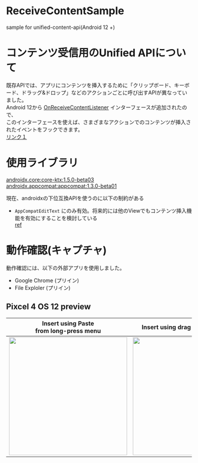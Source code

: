 # ReceiveContentSample
sample for unified-content-api(Android 12 +)

# コンテンツ受信用のUnified APIについて

既存APIでは、アプリにコンテンツを挿入するために「クリップボード、キーボード、ドラッグ&ドロップ」などのアクションごとに呼び出すAPIが異なっていました。<br>
Android 12から [OnReceiveContentListener](https://developer.android.com/reference/android/view/OnReceiveContentListener) インターフェースが追加されたので、<br>
このインターフェースを使えば、さまざまなアクションでのコンテンツが挿入されたイベントをフックできます。<br>
[リンク１](https://developer.android.com/about/versions/12/features/unified-content-api#overview)

# 使用ライブラリ
[androidx.core:core-ktx:1.5.0-beta03](https://developer.android.com/jetpack/androidx/releases/core#1.5.0-beta03)<br>
[androidx.appcompat:appcompat:1.3.0-beta01](https://developer.android.com/jetpack/androidx/releases/appcompat#1.3.0-beta01)<br>

現在、androidxの下位互換APIを使うのに以下の制約がある
- `AppCompatEditText` にのみ有効。将来的には他のViewでもコンテンツ挿入機能を有効にすることを検討している<br>
[ref](https://youtu.be/D2cU_itNDAI?t=1602)

# 動作確認(キャプチャ)

動作確認には、以下の外部アプリを使用しました。
- Google Chrome (プリイン)
- File Exploler (プリイン)

## Pixcel 4 OS 12 preview

| Insert using Paste<br> from long-press menu | Insert using drag and drop (image) | Insert using drag and drop (video) | insert a keyboard image |
----|---- |----|----
| <img src="https://user-images.githubusercontent.com/16476224/118488454-b663db00-b756-11eb-8774-5b4383a3872e.gif" width=320 /> | <img src="https://user-images.githubusercontent.com/16476224/118488449-b532ae00-b756-11eb-863b-fec4e3956f4a.gif" width=320 /> | <img src="https://user-images.githubusercontent.com/16476224/118488425-aea43680-b756-11eb-84cf-73fed8f544a4.gif" width=320 />  | <img src="https://user-images.githubusercontent.com/16476224/118485561-91219d80-b753-11eb-852e-9ede2e512827.gif" width=320 /> |
